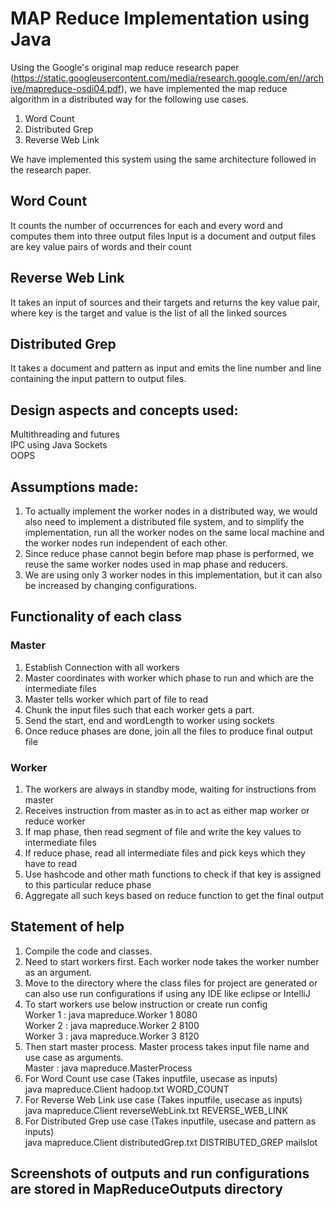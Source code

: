 # MAP Reduce Implementation using Java

Using the Google's original map reduce research paper (https://static.googleusercontent.com/media/research.google.com/en//archive/mapreduce-osdi04.pdf),
we have implemented the map reduce algorithm in a distributed way for the following use cases.
1) Word Count
2) Distributed Grep
3) Reverse Web Link

We have implemented this system using the same architecture followed in the research paper.

## Word Count
It counts the number of occurrences for each and every word and computes them into three output files
Input is a document and output files are key value pairs of words and their count

## Reverse Web Link
It takes an input of sources and their targets and returns the key value pair, where key is the target and
value is the list of all the linked sources

## Distributed Grep
It takes a document and pattern as input and emits the line number and line containing the input pattern to
output files.

## Design aspects and concepts used:
Multithreading and futures
<br>
IPC using Java Sockets
<br>
OOPS

## Assumptions made:
1) To actually implement the worker nodes in a distributed way, we would also need to implement a 
distributed file system, and to simplify the implementation, run all the worker nodes on the same 
local machine and the worker nodes run independent of each other.
2) Since reduce phase cannot begin before map phase is performed, we reuse the same worker nodes
used in map phase and reducers.
3) We are using only 3 worker nodes in this implementation, but it can also be
increased by changing configurations.

## Functionality of each class
### Master
1) Establish Connection with all workers
2) Master coordinates with worker which phase to run and which are the intermediate files
3) Master tells worker which part of file to read
4) Chunk the input files such that each worker gets a part.
5) Send the start, end and wordLength to worker using sockets
6) Once reduce phases are done, join all the files to produce final output file

### Worker
1) The workers are always in standby mode, waiting for instructions from master
2) Receives instruction from master as in to act as either map worker or reduce worker
3) If map phase, then read segment of file and write the key values to intermediate files
4) If reduce phase, read all intermediate files and pick keys which they have to read
5) Use hashcode and other math functions to check if that key is assigned to this particular reduce phase
6) Aggregate all such keys based on reduce function to get the final output

## Statement of help
1) Compile the code and classes.
2) Need to start workers first. Each worker node takes the worker number as an argument.
3) Move to the directory where the class files for project are generated or can also use run configurations if using any 
IDE like eclipse or IntelliJ
4) To start workers use below instruction or create run config
<br> Worker 1 : java mapreduce.Worker 1 8080
<br> Worker 2 : java mapreduce.Worker 2 8100 
<br>Worker 3 : java mapreduce.Worker 3 8120
5) Then start master process. Master process takes input file name and use case as arguments.
<br> Master : java mapreduce.MasterProcess
6) For Word Count use case (Takes inputfile, usecase as inputs)
<br> java mapreduce.Client hadoop.txt WORD_COUNT
7) For Reverse Web Link use case (Takes inputfile, usecase as inputs)
<br> java mapreduce.Client reverseWebLink.txt REVERSE_WEB_LINK
8) For Distributed Grep use case (Takes inputfile, usecase and pattern as inputs)
<br> java mapreduce.Client distributedGrep.txt DISTRIBUTED_GREP mailslot

## Screenshots of outputs and run configurations are stored in MapReduceOutputs directory 